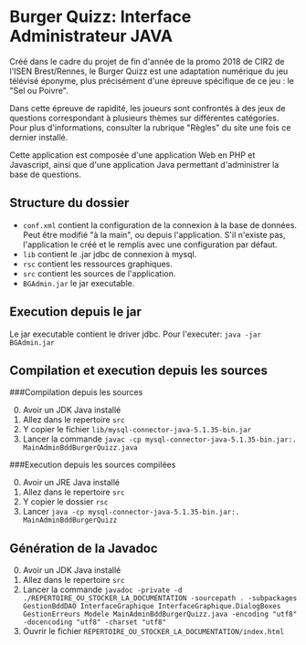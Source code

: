 Burger Quizz: Interface Administrateur JAVA
===========================================

Créé dans le cadre du projet de fin d'année de la promo 2018 de CIR2 de l'ISEN Brest/Rennes, le Burger Quizz est une adaptation numérique du jeu télévisé éponyme, plus précisément d'une épreuve spécifique de ce jeu : le "Sel ou Poivre".

Dans cette épreuve de rapidité, les joueurs sont confrontés à des jeux de questions correspondant à plusieurs thèmes sur différentes catégories. Pour plus d'informations, consulter la rubrique "Règles" du site une fois ce dernier installé.

Cette application est composée d'une application Web en PHP et Javascript, ainsi que d'une application Java permettant d'administrer la base de questions.

Structure du dossier
--------------------

* `conf.xml` contient la configuration de la connexion à la base de données. Peut être modifié "à la main", ou depuis l'application. S'il n'existe pas, l'application le créé et le remplis avec une configuration par défaut.
* `lib` contient le .jar jdbc de connexion à mysql.
* `rsc` contient les ressources graphiques.
* `src` contient les sources de l'application.
* `BGAdmin.jar` le jar executable.

Execution depuis le jar
-----------------------

Le jar executable contient le driver jdbc. Pour l'executer:
`java -jar BGAdmin.jar`

Compilation et execution depuis les sources
-------------------------------------------

###Compilation depuis les sources

0. Avoir un JDK Java installé
1. Allez dans le repertoire `src`
2. Y copier le fichier `lib/mysql-connector-java-5.1.35-bin.jar`
3. Lancer la commande `javac -cp mysql-connector-java-5.1.35-bin.jar:. MainAdminBddBurgerQuizz.java`

###Execution depuis les sources compilées

0. Avoir un JRE Java installé
1. Allez dans le repertoire `src`
3. Y copier le dossier `rsc`
4. Lancer `java -cp mysql-connector-java-5.1.35-bin.jar:. MainAdminBddBurgerQuizz`

Génération de la Javadoc
------------------------
0. Avoir un JDK Java installé
1. Allez dans le repertoire `src`
2. Lancer la commande `javadoc -private -d ./REPERTOIRE_OU_STOCKER_LA_DOCUMENTATION -sourcepath . -subpackages GestionBddDAO InterfaceGraphique InterfaceGraphique.DialogBoxes GestionErreurs Modele MainAdminBddBurgerQuizz.java -encoding "utf8" -docencoding "utf8" -charset "utf8"`
3. Ouvrir le fichier `REPERTOIRE_OU_STOCKER_LA_DOCUMENTATION/index.html`
